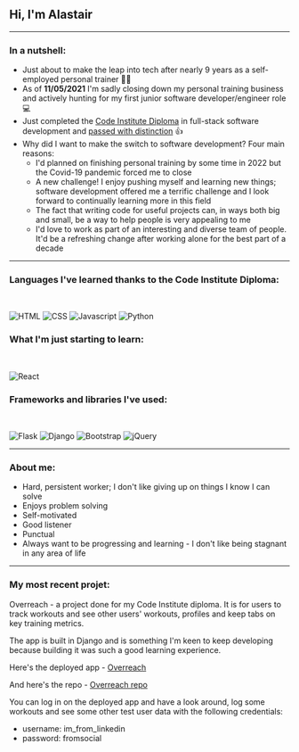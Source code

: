 ## Hi, I'm Alastair

<hr>

### In a nutshell:

- Just about to make the leap into tech after nearly 9 years as a self-employed personal trainer 🏋🏼
- As of **11/05/2021** I'm sadly closing down my personal training business and actively hunting for my first junior software developer/engineer role 💻
- Just completed the [Code Institute Diploma](https://codeinstitute.net/full-stack-software-development-diploma/) in full-stack software development and [passed with distinction](https://www.credential.net/af282b62-a7d9-4edc-ac51-81b3b32a2254#gs.7o3jpv) 👍
- Why did I want to make the switch to software development? Four main reasons:
    * I'd planned on finishing personal training by some time in 2022 but the Covid-19 pandemic forced me to close
    * A new challenge! I enjoy pushing myself and learning new things; software development offered me a terrific challenge and I look forward to continually learning more in this field
    * The fact that writing code for useful projects can, in ways both big and small, be a way to help people is very appealing to me
    * I'd love to work as part of an interesting and diverse team of people. It'd be a refreshing change after working alone for the best part of a decade

<hr>

### Languages I've learned thanks to the Code Institute Diploma:

<br>

![HTML](https://img.shields.io/static/v1?label=HTML&message=5&color=E34F26&style=for-the-badge&logo=html5)
![CSS](https://img.shields.io/static/v1?label=CSS&message=3&color=1572B6&style=for-the-badge&logo=css3)
![Javascript](https://img.shields.io/static/v1?label=JavaScript&message=ES8&style=for-the-badge&color=F7DF1E&logo=JavaScript)
![Python](https://img.shields.io/static/v1?label=Python&style=for-the-badge&message=3&color=3776AB&logo=PYTHON)

### What I'm just starting to learn:

<br>

![React](https://img.shields.io/static/v1?label=React&style=for-the-badge&message=17.0&color=61dafb&logo=React)

### Frameworks and libraries I've used:

<br>

![Flask](https://img.shields.io/static/v1?label=Flask&style=for-the-badge&message=1.1.2&color=181717&logo=flask)
![Django](https://img.shields.io/static/v1?label=Django&style=for-the-badge&message=3.1.7&color=092E20&logo=django)
![Bootstrap](https://img.shields.io/static/v1?label=Bootstrap&style=for-the-badge&message=4.6&color=7952b3&logo=Bootstrap)
![jQuery](https://img.shields.io/static/v1?label=jQuery&style=for-the-badge&message=3.6&color=0769ad&logo=jQuery)

<hr>

### About me:

- Hard, persistent worker; I don't like giving up on things I know I can solve
- Enjoys problem solving
- Self-motivated
- Good listener
- Punctual
- Always want to be progressing and learning - I don't like being stagnant in any area of life

<hr>

### My most recent projet:

Overreach - a project done for my Code Institute diploma. It is for users to track workouts and see other users' workouts, profiles and keep tabs on key training metrics.

The app is built in Django and is something I'm keen to keep developing because building it was such a good learning experience.

Here's the deployed app - [Overreach](https://overreach.herokuapp.com/)

And here's the repo - [Overreach repo](https://github.com/allyporwal/overreach-django)

You can log in on the deployed app and have a look around, log some workouts and see some other test user data with the following credentials:

- username: im_from_linkedin
- password: fromsocial
